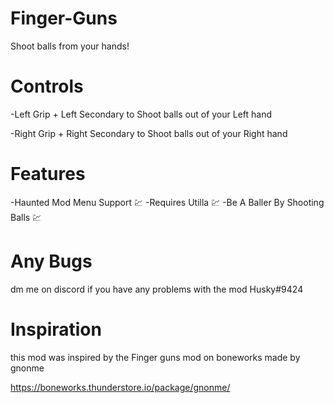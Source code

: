 
# Finger-Guns
Shoot balls from your hands!

# Controls

-Left Grip + Left Secondary to Shoot balls out of your Left hand

-Right Grip + Right Secondary to Shoot balls out of your Right hand

# Features
-Haunted Mod Menu Support 💹
-Requires Utilla 💹
-Be A Baller By Shooting Balls 💹

# Any Bugs
dm me on discord if you have any problems with the mod Husky#9424

# Inspiration
this mod was inspired by the Finger guns mod on boneworks made by gnonme

https://boneworks.thunderstore.io/package/gnonme/

